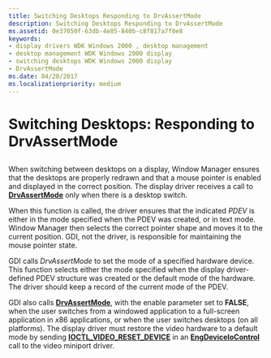 ```yaml
---
title: Switching Desktops Responding to DrvAssertMode
description: Switching Desktops Responding to DrvAssertMode
ms.assetid: 0e37050f-63db-4e85-840b-c8f817a7f0e8
keywords:
- display drivers WDK Windows 2000 , desktop management
- desktop management WDK Windows 2000 display
- switching desktops WDK Windows 2000 display
- DrvAssertMode
ms.date: 04/20/2017
ms.localizationpriority: medium
---
```


# Switching Desktops: Responding to DrvAssertMode


## <span id="ddk_switching_desktops_responding_to_drvassertmode_gg"></span><span id="DDK_SWITCHING_DESKTOPS_RESPONDING_TO_DRVASSERTMODE_GG"></span>


When switching between desktops on a display, Window Manager ensures that the desktops are properly redrawn and that a mouse pointer is enabled and displayed in the correct position. The display driver receives a call to [**DrvAssertMode**](https://docs.microsoft.com/windows/desktop/api/winddi/nf-winddi-drvassertmode) only when there is a desktop switch.

When this function is called, the driver ensures that the indicated *PDEV* is either in the mode specified when the PDEV was created, or in text mode. Window Manager then selects the correct pointer shape and moves it to the current position. GDI, not the driver, is responsible for maintaining the mouse pointer state.

GDI calls *DrvAssertMode* to set the mode of a specified hardware device. This function selects either the mode specified when the display driver-defined PDEV structure was created or the default mode of the hardware. The driver should keep a record of the current mode of the PDEV.

GDI also calls [**DrvAssertMode**](https://docs.microsoft.com/windows/desktop/api/winddi/nf-winddi-drvassertmode), with the enable parameter set to **FALSE**, when the user switches from a windowed application to a full-screen application in *x*86 applications, or when the user switches desktops (on all platforms). The display driver must restore the video hardware to a default mode by sending [**IOCTL\_VIDEO\_RESET\_DEVICE**](https://docs.microsoft.com/windows-hardware/drivers/ddi/ntddvdeo/ni-ntddvdeo-ioctl_video_reset_device) in an [**EngDeviceIoControl**](https://docs.microsoft.com/windows/desktop/api/winddi/nf-winddi-engdeviceiocontrol) call to the video miniport driver.

 

 





